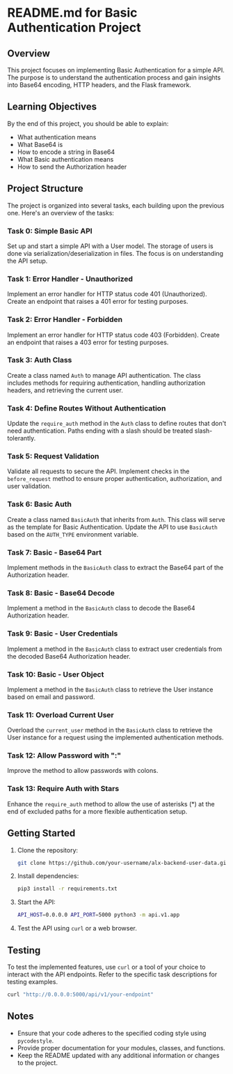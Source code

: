 # README.md for Basic Authentication Project

## Overview

This project focuses on implementing Basic Authentication for a simple API. The purpose is to understand the authentication process and gain insights into Base64 encoding, HTTP headers, and the Flask framework.

## Learning Objectives

By the end of this project, you should be able to explain:

- What authentication means
- What Base64 is
- How to encode a string in Base64
- What Basic authentication means
- How to send the Authorization header

## Project Structure

The project is organized into several tasks, each building upon the previous one. Here's an overview of the tasks:

### Task 0: Simple Basic API

Set up and start a simple API with a User model. The storage of users is done via serialization/deserialization in files. The focus is on understanding the API setup.

### Task 1: Error Handler - Unauthorized

Implement an error handler for HTTP status code 401 (Unauthorized). Create an endpoint that raises a 401 error for testing purposes.

### Task 2: Error Handler - Forbidden

Implement an error handler for HTTP status code 403 (Forbidden). Create an endpoint that raises a 403 error for testing purposes.

### Task 3: Auth Class

Create a class named `Auth` to manage API authentication. The class includes methods for requiring authentication, handling authorization headers, and retrieving the current user.

### Task 4: Define Routes Without Authentication

Update the `require_auth` method in the `Auth` class to define routes that don't need authentication. Paths ending with a slash should be treated slash-tolerantly.

### Task 5: Request Validation

Validate all requests to secure the API. Implement checks in the `before_request` method to ensure proper authentication, authorization, and user validation.

### Task 6: Basic Auth

Create a class named `BasicAuth` that inherits from `Auth`. This class will serve as the template for Basic Authentication. Update the API to use `BasicAuth` based on the `AUTH_TYPE` environment variable.

### Task 7: Basic - Base64 Part

Implement methods in the `BasicAuth` class to extract the Base64 part of the Authorization header.

### Task 8: Basic - Base64 Decode

Implement a method in the `BasicAuth` class to decode the Base64 Authorization header.

### Task 9: Basic - User Credentials

Implement a method in the `BasicAuth` class to extract user credentials from the decoded Base64 Authorization header.

### Task 10: Basic - User Object

Implement a method in the `BasicAuth` class to retrieve the User instance based on email and password.

### Task 11: Overload Current User

Overload the `current_user` method in the `BasicAuth` class to retrieve the User instance for a request using the implemented authentication methods.

### Task 12: Allow Password with ":"

Improve the method to allow passwords with colons.

### Task 13: Require Auth with Stars

Enhance the `require_auth` method to allow the use of asterisks (*) at the end of excluded paths for a more flexible authentication setup.

## Getting Started

1. Clone the repository:

   ```bash
   git clone https://github.com/your-username/alx-backend-user-data.git
   ```

2. Install dependencies:

   ```bash
   pip3 install -r requirements.txt
   ```

3. Start the API:

   ```bash
   API_HOST=0.0.0.0 API_PORT=5000 python3 -m api.v1.app
   ```

4. Test the API using `curl` or a web browser.

## Testing

To test the implemented features, use `curl` or a tool of your choice to interact with the API endpoints. Refer to the specific task descriptions for testing examples.

```bash
curl "http://0.0.0.0:5000/api/v1/your-endpoint"
```

## Notes

- Ensure that your code adheres to the specified coding style using `pycodestyle`.
- Provide proper documentation for your modules, classes, and functions.
- Keep the README updated with any additional information or changes to the project.



